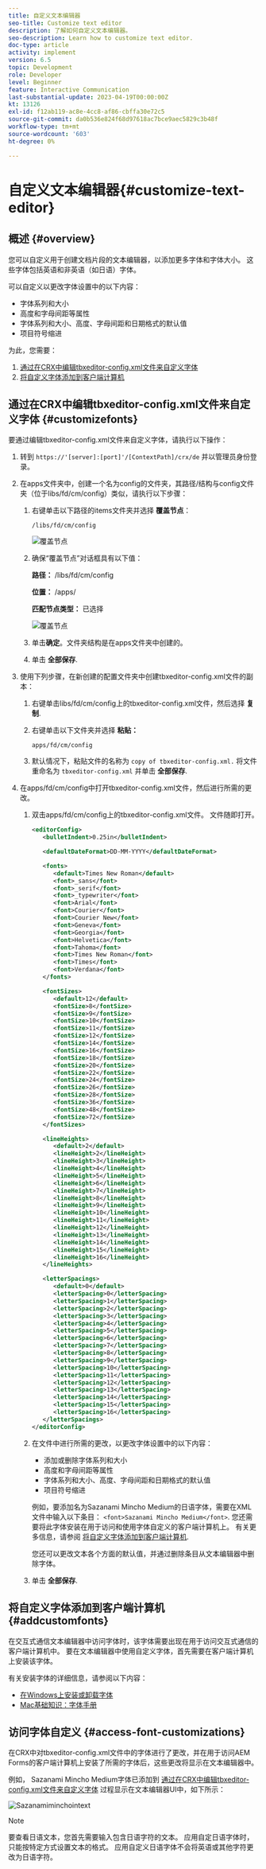 ```yaml
---
title: 自定义文本编辑器
seo-title: Customize text editor
description: 了解如何自定义文本编辑器。
seo-description: Learn how to customize text editor.
doc-type: article
activity: implement
version: 6.5
topic: Development
role: Developer
level: Beginner
feature: Interactive Communication
last-substantial-update: 2023-04-19T00:00:00Z
kt: 13126
exl-id: f12ab119-ac8e-4cc8-af86-cbffa30e72c5
source-git-commit: da0b536e824f68d97618ac7bce9aec5829c3b48f
workflow-type: tm+mt
source-wordcount: '603'
ht-degree: 0%

---
```


# 自定义文本编辑器{#customize-text-editor}

## 概述 {#overview}

您可以自定义用于创建文档片段的文本编辑器，以添加更多字体和字体大小。 这些字体包括英语和非英语（如日语）字体。

可以自定义以更改字体设置中的以下内容：

* 字体系列和大小
* 高度和字母间距等属性
* 字体系列和大小、高度、字母间距和日期格式的默认值
* 项目符号缩进

为此，您需要：

1. [通过在CRX中编辑tbxeditor-config.xml文件来自定义字体](#customizefonts)
1. [将自定义字体添加到客户端计算机](#addcustomfonts)

## 通过在CRX中编辑tbxeditor-config.xml文件来自定义字体 {#customizefonts}

要通过编辑tbxeditor-config.xml文件来自定义字体，请执行以下操作：

1. 转到 `https://'[server]:[port]'/[ContextPath]/crx/de` 并以管理员身份登录。
1. 在apps文件夹中，创建一个名为config的文件夹，其路径/结构与config文件夹（位于libs/fd/cm/config）类似，请执行以下步骤：

   1. 右键单击以下路径的items文件夹并选择 **覆盖节点**：

      `/libs/fd/cm/config`

      ![覆盖节点](assets/overlay.png)

   1. 确保“覆盖节点”对话框具有以下值：

      **路径：** /libs/fd/cm/config

      **位置：** /apps/

      **匹配节点类型：** 已选择

      ![覆盖节点](assets/overlay1.png)

   1. 单击&#x200B;**确定**。文件夹结构是在apps文件夹中创建的。

   1. 单击 **全部保存**.

1. 使用下列步骤，在新创建的配置文件夹中创建tbxeditor-config.xml文件的副本：

   1. 右键单击libs/fd/cm/config上的tbxeditor-config.xml文件，然后选择 **复制**.
   1. 右键单击以下文件夹并选择 **粘贴：**

      `apps/fd/cm/config`

   1. 默认情况下，粘贴文件的名称为 `copy of tbxeditor-config.xml.` 将文件重命名为 `tbxeditor-config.xml` 并单击 **全部保存**.

1. 在apps/fd/cm/config中打开tbxeditor-config.xml文件，然后进行所需的更改。

   1. 双击apps/fd/cm/config上的tbxeditor-config.xml文件。 文件随即打开。

      ```xml
      <editorConfig>
         <bulletIndent>0.25in</bulletIndent>
      
         <defaultDateFormat>DD-MM-YYYY</defaultDateFormat>
      
         <fonts>
            <default>Times New Roman</default>
            <font>_sans</font>
            <font>_serif</font>
            <font>_typewriter</font>
            <font>Arial</font>
            <font>Courier</font>
            <font>Courier New</font>
            <font>Geneva</font>
            <font>Georgia</font>
            <font>Helvetica</font>
            <font>Tahoma</font>
            <font>Times New Roman</font>
            <font>Times</font>
            <font>Verdana</font>
         </fonts>
      
         <fontSizes>
            <default>12</default>
            <fontSize>8</fontSize>
            <fontSize>9</fontSize>
            <fontSize>10</fontSize>
            <fontSize>11</fontSize>
            <fontSize>12</fontSize>
            <fontSize>14</fontSize>
            <fontSize>16</fontSize>
            <fontSize>18</fontSize>
            <fontSize>20</fontSize>
            <fontSize>22</fontSize>
            <fontSize>24</fontSize>
            <fontSize>26</fontSize>
            <fontSize>28</fontSize>
            <fontSize>36</fontSize>
            <fontSize>48</fontSize>
            <fontSize>72</fontSize>
         </fontSizes>
      
         <lineHeights>
            <default>2</default>     
            <lineHeight>2</lineHeight>
            <lineHeight>3</lineHeight>
            <lineHeight>4</lineHeight>
            <lineHeight>5</lineHeight>
            <lineHeight>6</lineHeight>
            <lineHeight>7</lineHeight>
            <lineHeight>8</lineHeight>
            <lineHeight>9</lineHeight>
            <lineHeight>10</lineHeight>
            <lineHeight>11</lineHeight>
            <lineHeight>12</lineHeight>
            <lineHeight>13</lineHeight>
            <lineHeight>14</lineHeight>
            <lineHeight>15</lineHeight>
            <lineHeight>16</lineHeight>
         </lineHeights>
      
         <letterSpacings>
            <default>0</default>
            <letterSpacing>0</letterSpacing>
            <letterSpacing>1</letterSpacing>
            <letterSpacing>2</letterSpacing>
            <letterSpacing>3</letterSpacing>
            <letterSpacing>4</letterSpacing>
            <letterSpacing>5</letterSpacing>
            <letterSpacing>6</letterSpacing>
            <letterSpacing>7</letterSpacing>
            <letterSpacing>8</letterSpacing>
            <letterSpacing>9</letterSpacing>
            <letterSpacing>10</letterSpacing>
            <letterSpacing>11</letterSpacing>
            <letterSpacing>12</letterSpacing>
            <letterSpacing>13</letterSpacing>
            <letterSpacing>14</letterSpacing>
            <letterSpacing>15</letterSpacing>
            <letterSpacing>16</letterSpacing>
         </letterSpacings>
      </editorConfig>
      ```

   1. 在文件中进行所需的更改，以更改字体设置中的以下内容：

      * 添加或删除字体系列和大小
      * 高度和字母间距等属性
      * 字体系列和大小、高度、字母间距和日期格式的默认值
      * 项目符号缩进

      例如，要添加名为Sazanami Mincho Medium的日语字体，需要在XML文件中输入以下条目： `<font>Sazanami Mincho Medium</font>`. 您还需要将此字体安装在用于访问和使用字体自定义的客户端计算机上。 有关更多信息，请参阅 [将自定义字体添加到客户端计算机](#addcustomfonts).

      您还可以更改文本各个方面的默认值，并通过删除条目从文本编辑器中删除字体。

   1. 单击 **全部保存**.


## 将自定义字体添加到客户端计算机 {#addcustomfonts}

在交互式通信文本编辑器中访问字体时，该字体需要出现在用于访问交互式通信的客户端计算机中。 要在文本编辑器中使用自定义字体，首先需要在客户端计算机上安装该字体。

有关安装字体的详细信息，请参阅以下内容：

* [在Windows上安装或卸载字体](https://windows.microsoft.com/en-us/windows-vista/install-or-uninstall-fonts)
* [Mac基础知识：字体手册](https://support.apple.com/en-us/HT201749)

## 访问字体自定义 {#access-font-customizations}

在CRX中对tbxeditor-config.xml文件中的字体进行了更改，并在用于访问AEM Forms的客户端计算机上安装了所需的字体后，这些更改将显示在文本编辑器中。

例如， Sazanami Mincho Medium字体已添加到 [通过在CRX中编辑tbxeditor-config.xml文件来自定义字体](#customizefonts) 过程显示在文本编辑器UI中，如下所示：

![Sazanamiminchointext](assets/sazanamiminchointext.png)

>[!NOTE]
>
>要查看日语文本，您首先需要输入包含日语字符的文本。 应用自定日语字体时，只能按特定方式设置文本的格式。 应用自定义日语字体不会将英语或其他字符更改为日语字符。

